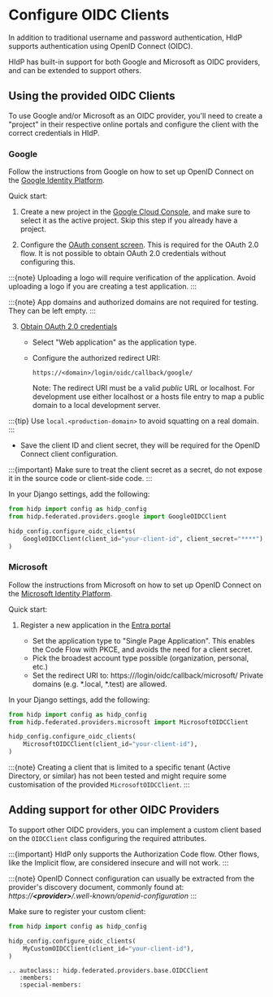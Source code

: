 # Configure OIDC Clients

In addition to traditional username and password authentication,
HIdP supports authentication using OpenID Connect (OIDC).

HIdP has built-in support for both Google and Microsoft as OIDC providers,
and can be extended to support others.

## Using the provided OIDC Clients

To use Google and/or Microsoft as an OIDC provider, you'll need to create a "project" in
their respective online portals and configure the client with the correct credentials in HIdP.

### Google

Follow the instructions from Google on how to set up OpenID Connect on
the [Google Identity Platform](https://developers.google.com/identity/openid-connect/openid-connect).

Quick start:

1. Create a new project in the [Google Cloud Console](https://console.cloud.google.com/projectcreate),
   and make sure to select it as the active project. Skip this step if you already
   have a project.

2. Configure the [OAuth consent screen](https://console.cloud.google.com/apis/credentials/consent).
   This is required for the OAuth 2.0 flow. It is not possible to obtain OAuth 2.0
   credentials without configuring this.

:::{note}
Uploading a logo will require verification of the application. Avoid uploading a logo
if you are creating a test application.
:::

:::{note}
App domains and authorized domains are not required for testing. They can be left empty.
:::

3. [Obtain OAuth 2.0 credentials](https://console.cloud.google.com/apis/credentials/oauthclient)

   - Select "Web application" as the application type.
   - Configure the authorized redirect URI:

     `https://<domain>/login/oidc/callback/google/`

     Note: The redirect URI must be a valid *public* URL or localhost.
     For development use either localhost or a hosts file entry to
     map a public domain to a local development server.

:::{tip}
Use `local.<production-domain>` to avoid squatting on a real domain.
:::

  - Save the client ID and client secret, they will be required for the
    OpenID Connect client configuration.

:::{important}
Make sure to treat the client secret as a secret, do not expose it in the source code
or client-side code.
:::

In your Django settings, add the following:

```python
from hidp import config as hidp_config
from hidp.federated.providers.google import GoogleOIDCClient

hidp_config.configure_oidc_clients(
    GoogleOIDCClient(client_id="your-client-id", client_secret="****"),
)
```

### Microsoft

Follow the instructions from Microsoft on how to set up OpenID Connect on the
[Microsoft Identity Platform](https://learn.microsoft.com/en-us/entra/identity-platform/v2-protocols-oidc).

Quick start:

1. Register a new application in the [Entra portal](https://entra.microsoft.com/#view/Microsoft_AAD_RegisteredApps/ApplicationsListBlade/quickStartType~/null/sourceType/Microsoft_AAD_IAM)

   - Set the application type to "Single Page Application".
     This enables the Code Flow with PKCE, and avoids the need for a client secret.
   - Pick the broadest account type possible (organization, personal, etc.)
   - Set the redirect URI to: https://<domain>/login/oidc/callback/microsoft/
     Private domains (e.g. *.local, *.test) are allowed.

In your Django settings, add the following:

```python
from hidp import config as hidp_config
from hidp.federated.providers.microsoft import MicrosoftOIDCClient

hidp_config.configure_oidc_clients(
    MicrosoftOIDCClient(client_id="your-client-id"),
)
```

:::{note}
Creating a client that is limited to a specific tenant (Active Directory, or similar)
has not been tested and might require some customisation of the
provided `MicrosoftOIDCClient`.
:::

## Adding support for other OIDC Providers

To support other OIDC providers, you can implement a custom client based on
the `OIDCClient` class configuring the required attributes.

:::{important}
HIdP only supports the Authorization Code flow. Other flows, like the Implicit flow,
are considered insecure and will not work.
:::

:::{note}
OpenID Connect configuration can usually be extracted from the provider's discovery
document, commonly found at: *https://**\<provider\>**/.well-known/openid-configuration*
:::

Make sure to register your custom client:
```python
from hidp import config as hidp_config

hidp_config.configure_oidc_clients(
    MyCustomOIDCClient(client_id="your-client-id"),
)
```

```{eval-rst}
.. autoclass:: hidp.federated.providers.base.OIDCClient
   :members:
   :special-members:
```

